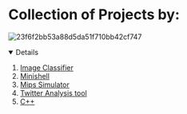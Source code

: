 # Collection of Projects by:
![23f6f2bb53a88d5da51f710bb42cf747](https://user-images.githubusercontent.com/89554893/151116570-dc97040d-d0c5-41d1-9342-c5e8de1f0a91.png)

<!-- Projects -->
<details open="open">
  <summaryProjects</summary>
  <ol>
    <li><a href="#usage">Image Classifier</a></li>
    <li><a href="#roadmap">Minishell</a></li>
    <li><a href="#contributing">Mips Simulator</a></li>
    <li><a href="#license">Twitter Analysis tool</a></li>
    <li><a href="#authors">C++</a></li>
  </ol>
</details>
